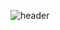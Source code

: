 ![header](https://capsule-render.vercel.app/api?type=Waving&color=0:000000,100:ffd900&height=300&text=Beginner-nl-Code&fontSize=40&animation=blink&fontColor=ffffff)
